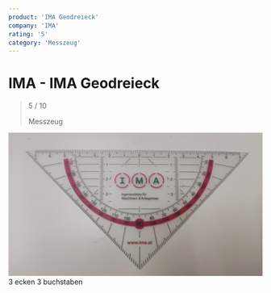 ```yaml
---
product: 'IMA Geodreieck'
company: 'IMA'
rating: '5'
category: 'Messzeug'
---
```


# IMA - IMA Geodreieck
>
> 5 / 10
>
> Messzeug

![IMA Geodreieck](./assets/ima-ima-geodreieck-5494c2af-f856-4aef-94d9-9b590e77cbbb.jpg)
3 ecken 3 buchstaben
